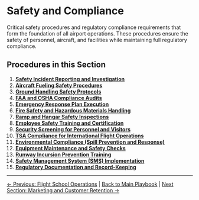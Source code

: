 # Safety and Compliance

Critical safety procedures and regulatory compliance requirements that form the foundation of all airport operations. These procedures ensure the safety of personnel, aircraft, and facilities while maintaining full regulatory compliance.

## Procedures in this Section

1. **[Safety Incident Reporting and Investigation](01-safety-incident-reporting-investigation.md)**
2. **[Aircraft Fueling Safety Procedures](02-aircraft-fueling-safety.md)**
3. **[Ground Handling Safety Protocols](03-ground-handling-safety.md)**
4. **[FAA and OSHA Compliance Audits](04-faa-osha-compliance-audits.md)**
5. **[Emergency Response Plan Execution](05-emergency-response-plan.md)**
6. **[Fire Safety and Hazardous Materials Handling](06-fire-safety-hazmat.md)**
7. **[Ramp and Hangar Safety Inspections](07-ramp-hangar-safety-inspections.md)**
8. **[Employee Safety Training and Certification](08-employee-safety-training.md)**
9. **[Security Screening for Personnel and Visitors](09-security-screening.md)**
10. **[TSA Compliance for International Flight Operations](10-tsa-compliance-international.md)**
11. **[Environmental Compliance (Spill Prevention and Response)](11-environmental-compliance.md)**
12. **[Equipment Maintenance and Safety Checks](12-equipment-maintenance-safety.md)**
13. **[Runway Incursion Prevention Training](13-runway-incursion-prevention.md)**
14. **[Safety Management System (SMS) Implementation](14-sms-implementation.md)**
15. **[Regulatory Documentation and Record-Keeping](15-regulatory-documentation.md)**

---
[← Previous: Flight School Operations](../03-flight-school-operations/README.md) | [Back to Main Playbook](../../README.md) | [Next Section: Marketing and Customer Retention →](../05-marketing-customer-retention/README.md)
